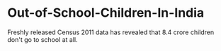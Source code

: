 # Out-of-School-Children-In-India
Freshly released Census 2011 data has revealed that 8.4 crore children don't go to school at all.
